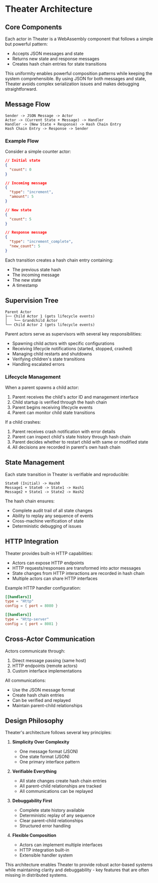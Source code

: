 # Theater Architecture

## Core Components

Each actor in Theater is a WebAssembly component that follows a simple but powerful pattern:
- Accepts JSON messages and state
- Returns new state and response messages
- Creates hash chain entries for state transitions

This uniformity enables powerful composition patterns while keeping the system comprehensible. By using JSON for both messages and state, Theater avoids complex serialization issues and makes debugging straightforward.

## Message Flow

```
Sender -> JSON Message -> Actor
Actor -> (Current State + Message) -> Handler
Handler -> (New State + Response) -> Hash Chain Entry
Hash Chain Entry -> Response -> Sender
```

### Example Flow

Consider a simple counter actor:

```json
// Initial state
{
  "count": 0
}

// Incoming message
{
  "type": "increment",
  "amount": 5
}

// New state
{
  "count": 5
}

// Response message
{
  "type": "increment_complete",
  "new_count": 5
}
```

Each transition creates a hash chain entry containing:
- The previous state hash
- The incoming message
- The new state
- A timestamp

## Supervision Tree

```
Parent Actor
├── Child Actor 1 (gets lifecycle events)
│   └── Grandchild Actor
└── Child Actor 2 (gets lifecycle events)
```

Parent actors serve as supervisors with several key responsibilities:
- Spawning child actors with specific configurations
- Receiving lifecycle notifications (started, stopped, crashed)
- Managing child restarts and shutdowns
- Verifying children's state transitions
- Handling escalated errors

### Lifecycle Management

When a parent spawns a child actor:
1. Parent receives the child's actor ID and management interface
2. Child startup is verified through the hash chain
3. Parent begins receiving lifecycle events
4. Parent can monitor child state transitions

If a child crashes:
1. Parent receives crash notification with error details
2. Parent can inspect child's state history through hash chain
3. Parent decides whether to restart child with same or modified state
4. All decisions are recorded in parent's own hash chain

## State Management

Each state transition in Theater is verifiable and reproducible:

```
State0 (Initial) -> Hash0
Message1 + State0 -> State1 -> Hash1
Message2 + State1 -> State2 -> Hash2
```

The hash chain ensures:
- Complete audit trail of all state changes
- Ability to replay any sequence of events
- Cross-machine verification of state
- Deterministic debugging of issues

## HTTP Integration

Theater provides built-in HTTP capabilities:
- Actors can expose HTTP endpoints
- HTTP requests/responses are transformed into actor messages
- State changes from HTTP interactions are recorded in hash chain
- Multiple actors can share HTTP interfaces

Example HTTP handler configuration:
```toml
[[handlers]]
type = "Http"
config = { port = 8080 }

[[handlers]]
type = "Http-server"
config = { port = 8081 }
```

## Cross-Actor Communication

Actors communicate through:
1. Direct message passing (same host)
2. HTTP endpoints (remote actors)
3. Custom interface implementations

All communications:
- Use the JSON message format
- Create hash chain entries
- Can be verified and replayed
- Maintain parent-child relationships

## Design Philosophy

Theater's architecture follows several key principles:

1. **Simplicity Over Complexity**
   - One message format (JSON)
   - One state format (JSON)
   - One primary interface pattern

2. **Verifiable Everything**
   - All state changes create hash chain entries
   - All parent-child relationships are tracked
   - All communications can be replayed

3. **Debuggability First**
   - Complete state history available
   - Deterministic replay of any sequence
   - Clear parent-child relationships
   - Structured error handling

4. **Flexible Composition**
   - Actors can implement multiple interfaces
   - HTTP integration built-in
   - Extensible handler system

This architecture enables Theater to provide robust actor-based systems while maintaining clarity and debuggability - key features that are often missing in distributed systems.